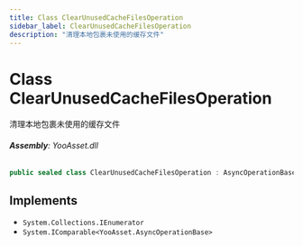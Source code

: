 ```yaml
---
title: Class ClearUnusedCacheFilesOperation
sidebar_label: ClearUnusedCacheFilesOperation
description: "清理本地包裹未使用的缓存文件"
---
```

# Class ClearUnusedCacheFilesOperation
清理本地包裹未使用的缓存文件

###### **Assembly**: YooAsset.dll

```csharp title="Declaration"
public sealed class ClearUnusedCacheFilesOperation : AsyncOperationBase, IEnumerator, IComparable<AsyncOperationBase>
```

## Implements

* `System.Collections.IEnumerator`
* `System.IComparable<YooAsset.AsyncOperationBase>`
